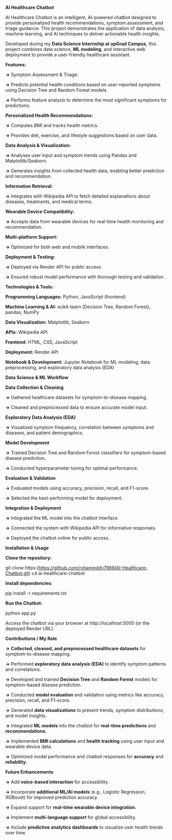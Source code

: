 **AI Healthcare Chatbot**

AI Healthcare Chatbot is an intelligent, AI-powered chatbot designed to provide personalized health recommendations, symptom assessment, and triage guidance. This project demonstrates the application of data analysis, machine learning, and AI techniques to deliver actionable health insights.

Developed during my **Data Science Internship at upGrad Campus**, this project combines data science, **ML modeling**, and interactive web deployment to provide a user-friendly healthcare assistant.

**Features:**

**->** Symptom Assessment & Triage:

**->** Predicts potential health conditions based on user-reported symptoms using Decision Tree and Random Forest models.

**->** Performs feature analysis to determine the most significant symptoms for predictions.

**Personalized Health Recommendations:**

**->** Computes BMI and tracks health metrics.

**->** Provides diet, exercise, and lifestyle suggestions based on user data.

**Data Analysis & Visualization:**

**->** Analyses user input and symptom trends using Pandas and Matplotlib/Seaborn.

**->** Generates insights from collected health data, enabling better prediction and recommendation.

**Information Retrieval:**

**->** Integrates with Wikipedia API to fetch detailed explanations about diseases, treatments, and medical terms.

**Wearable Device Compatibility:**

**->** Accepts data from wearable devices for real-time health monitoring and recommendation.

**Multi-platform Support:** 

**->** Optimized for both web and mobile interfaces.

**Deployment & Testing:**

**->** Deployed via Render API for public access.

**->** Ensured robust model performance with thorough testing and validation.

**Technologies & Tools:**

**Programming Languages:** Python, JavaScript (frontend)

**Machine Learning & AI:** scikit-learn (Decision Tree, Random Forest), pandas, NumPy

**Data Visualization:** Matplotlib, Seaborn

**APIs:** Wikipedia API

**Frontend:** HTML, CSS, JavaScript

**Deployment:** Render API

**Notebook & Development:** Jupyter Notebook for ML modeling, data preprocessing, and exploratory data analysis (EDA)

**Data Science & ML Workflow**

**Data Collection & Cleaning**

**->** Gathered healthcare datasets for symptom-to-disease mapping.

**->** Cleaned and preprocessed data to ensure accurate model input.

**Exploratory Data Analysis (EDA)**

**->** Visualized symptom frequency, correlation between symptoms and diseases, and patient demographics.

**Model Development**

**->** Trained Decision Tree and Random Forest classifiers for symptom-based disease prediction.

**->** Conducted hyperparameter tuning for optimal performance.

**Evaluation & Validation**

**->** Evaluated models using accuracy, precision, recall, and F1-score.

**->** Selected the best-performing model for deployment.

**Integration & Deployment**

**->** Integrated the ML model into the chatbot interface.

**->** Connected the system with Wikipedia API for informative responses.

**->** Deployed the chatbot online for public access.

**Installation & Usage** 

**Clone the repository:** 

git clone https:(https://github.com/rohanreddy7989/AI-Healthcare-Chatbot.git) 
cd ai-healthcare-chatbot

**Install dependencies:** 

pip install -r requirements.txt

**Run the Chatbot:**

python app.py

Access the chatbot via your browser at http://localhost:5000 (or the deployed Render URL).

**Contributions / My Role**

**->** **Collected, cleaned, and preprocessed healthcare datasets** for symptom-to-disease mapping.

**->** Performed **exploratory data analysis (EDA)** to identify symptom patterns and correlations.

**->** Developed and trained **Decision Tree** and **Random Forest** models for symptom-based disease prediction.

**->** Conducted **model evaluation** and validation using metrics like accuracy, precision, recall, and F1-score.

**->** Generated **data visualizations** to present trends, symptom distributions, and model insights.

**->** Integrated **ML models** into the chatbot for **real-time predictions** and **recommendations.**

**->** Implemented **BMI calculations** and **health tracking** using user input and wearable device data.

**->** Optimized model performance and chatbot responses for **accuracy** and **reliability.**

**Future Enhancements**

**->** Add **voice-based interaction** for accessibility.

**->** Incorporate **additional ML/AI models** (e.g., Logistic Regression, XGBoost) for improved prediction accuracy.

**->** Expand support for **real-time wearable device integration.**

**->** Implement **multi-language support** for global accessibility.

**->** Include **predictive analytics dashboards** to visualize user health trends over time.
